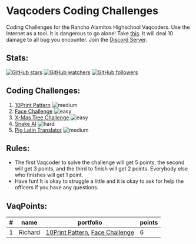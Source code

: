 # Vaqcoders Coding Challenges
Coding Challenges for the Rancho Alamitos Highschool Vaqcoders.
Use the Internet as a tool. It is dangerous to go alone! Take [this](https://vaqcoders.github.io/website/). It will deal 10 damage to all bug you encounter. Join the [Discord Server](https://discord.gg/DcPWdjY).

## Stats:
[![GitHub stars](https://img.shields.io/github/stars/vaqcoders/coding-challenges.svg?style=social&label=Stars)](https://github.com/vaqcoders/coding-challenges)
[![GitHub watchers](https://img.shields.io/github/watchers/vaqcoders/coding-challenges.svg?style=social&label=Watch)](https://github.com/vaqcoders/coding-challenges)
[![GitHub followers](https://img.shields.io/github/followers/vaqcoders.svg?style=social&label=Follow)](https://github.com/vaqcoders)

## Coding Challenges:
1. [10Print Pattern](1/README.md) ![medium](https://img.shields.io/badge/difficulty-medium-yellow.svg)
1. [Face Challenge](2/README.md) ![easy](https://img.shields.io/badge/difficulty-easy-green.svg)
1. [X-Mas Tree Challenge](3/README.md) ![easy](https://img.shields.io/badge/difficulty-easy-green.svg)
1. [Snake AI](4/README.md) ![hard](https://img.shields.io/badge/difficulty-hard-red.svg)
1. [Pig Latin Translator](5/README.md) ![medium](https://img.shields.io/badge/difficulty-medium-yellow.svg)

## Rules:
* The first Vaqcoder to solve the challenge will get 5 points, the second will get 3 points, and the third to finish will get 2 points. Everybody else who finishes will get 1 point.
* Have fun! It is okay to struggle a little and it is okay to ask for help the officers if you have any questions.

## VaqPoints:
| # | name | portfolio | points |
|---|---|---|---|
| 1 | Richard | [10Print Pattern](https://editor.p5js.org/FileXX44/sketches/BJhJdofTm), [Face Challenge](https://editor.p5js.org/FileXX44/sketches/H1xm3tf67) | 6 |
